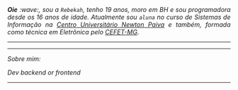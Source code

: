 

</div>
<div align="justify">
<i><b>Oie</b> :wave:, sou a <code>Rebekah</code>, tenho 19 anos, moro em BH e sou programadora desde os 16 anos de idade. Atualmente sou <code>aluna</code> no curso de  Sistemas de Informação na <a href="https://newtonpaiva.br/" target="_blank">Centro Universitário Newton Paiva</a> e também, formada como técnica em Eletrônica pelo  <a href="https://www.cefetmg.br/" target="_blank">CEFET-MG</a>.
</div>

-----
-----

Sobre mim:

<div align="justify">
Dev backend or frontend 
</div>

-----
